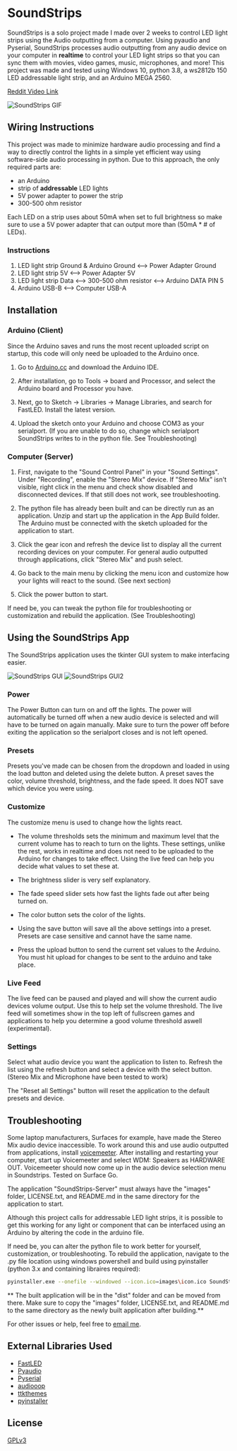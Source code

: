 # SoundStrips

SoundStrips is a solo project made I made over 2 weeks to control LED light strips using the Audio outputting from a computer. Using pyaudio and Pyserial, SoundStrips processes audio outputting from any audio device on your computer in **realtime** to control your LED light strips so that you can sync them with movies, video games, music, microphones, and more! This project was made and tested using Windows 10, python 3.8, a ws2812b 150 LED addressable light strip, and an Arduino MEGA 2560.

[Reddit Video Link](https://www.reddit.com/r/arduino/comments/hnpn69/soundstrips_an_arduino_python_project_that_uses/?utm_source=share&utm_medium=web2x)

![SoundStrips GIF](https://github.com/Sohaib404/SoundStrips/blob/master/SoundStrips%20GIF.gif?raw=true)

## Wiring Instructions
 This project was made to minimize hardware audio processing and find a way to directly control the lights in a simple yet efficient way using software-side audio processing in python. Due to this approach, the only required parts are:

- an Arduino
- strip of **addressable** LED lights 
- 5V power adapter to power the strip
- 300-500 ohm resistor

Each LED on a strip uses about 50mA when set to full brightness so make sure to use a 5V power adapter that can output more than (50mA * # of LEDs).

### Instructions
1. LED light strip Ground & Arduino Ground <--> Power Adapter Ground
2. LED light strip 5V <--> Power Adapter 5V
3. LED light strip Data <--> 300-500 ohm resistor <--> Arduino DATA PIN 5
4. Arduino USB-B <--> Computer USB-A

## Installation

### Arduino (Client)
Since the Arduino saves and runs the most recent uploaded script on startup, this code will only need be uploaded to the Arduino once.

1. Go to [Arduino.cc](https://www.arduino.cc/en/main/software) and download the Arduino IDE.

2. After installation, go to Tools -> board and Processor, and select the Arduino board and Processor you have.

3. Next, go to Sketch -> Libraries -> Manage Libraries, and search for FastLED. Install the latest version.

4. Upload the sketch onto your Arduino and choose COM3 as your serialport. (If you are unable to do so, change which serialport SoundStrips writes to in the python file. See Troubleshooting)


### Computer (Server)

1. First, navigate to the "Sound Control Panel" in your "Sound Settings". Under "Recording", enable the "Stereo Mix" device. If "Stereo Mix" isn't visible, right click in the menu and check show disabled and disconnected devices. If that still does not work, see troubleshooting.

2. The python file has already been built and can be directly run as an application. Unzip and start up the application in the App Build folder. The Arduino must be connected with the sketch uploaded for the application to start.

3. Click the gear icon and refresh the device list to display all the current recording devices on your computer. For general audio outputted through applications, click "Stereo Mix" and push select.

4. Go back to the main menu by clicking the menu icon and customize how your lights will react to the sound. (See next section)

5. Click the power button to start.

 If need be, you can tweak the python file for troubleshooting or customization and rebuild the application. (See Troubleshooting)


## Using the SoundStrips App

The SoundStrips application uses the tkinter GUI system to make interfacing easier.

![SoundStrips GUI](https://github.com/Sohaib404/SoundStrips/blob/master/SoundStrips%20GUI.JPG?raw=true) ![SoundStrips GUI2](https://github.com/Sohaib404/SoundStrips/blob/master/SoundStrips%20GUI2.JPG?raw=true)

### Power
The Power Button can turn on and off the lights. The power will automatically be turned off when a new audio device is selected and will have to be turned on again manually. Make sure to turn the power off before exiting the application so the serialport closes and is not left opened.

### Presets
Presets you've made can be chosen from the dropdown and loaded in using the load button and deleted using the delete button. A preset saves the color, volume threshold, brightness, and the fade speed. It does NOT save which device you were using.

### Customize
The customize menu is used to change how the lights react.
- The volume thresholds sets the minimum and maximum level that the current volume has to reach to turn on the lights. These settings, unlike the rest, works in realtime and does not need to be uploaded to the Arduino for changes to take effect. Using the live feed can help you decide what values to set these at.
- The brightness slider is very self explanatory. 
- The fade speed slider sets how fast the lights fade out after being turned on.
- The color button sets the color of the lights.
  
- Using the save button will save all the above settings into a preset. Presets are case sensitive and cannot have the same name.
- Press the upload button to send the current set values to the Arduino. You must hit upload for changes to be sent to the arduino and take place.

### Live Feed
 The live feed can be paused and played and will show the current audio devices volume output. Use this to help set the volume threshold. The live feed will sometimes show in the top left of fullscreen games and applications to help you determine a good volume threshold aswell (experimental).

### Settings 
 Select what audio device you want the application to listen to. Refresh the list using the refresh button and select a device with the select button. (Stereo Mix and Microphone have been tested to work)

The "Reset all Settings" button will reset the application to the default presets and device.

## Troubleshooting

 Some laptop manufacturers, Surfaces for example, have made the Stereo Mix audio device inaccessible. To work around this and use audio outputted from applications, install [voicemeeter](https://www.vb-audio.com/Voicemeeter/). After installing and restarting your computer, start up Voicemeeter and select WDM: Speakers as HARDWARE OUT. Voicemeeter should now come up in the audio device selection menu in Soundstrips. Tested on Surface Go.
 
 The application "SoundStrips-Server" must always have the "images" folder, LICENSE.txt, and README.md in the same directory for the application to start.

 Although this project calls for addressable LED light strips, it is possible to get this working for any light or component that can be interfaced using an Arduino by altering the code in the arduino file.

 If need be, you can alter the python file to work better for yourself, customization, or troubleshooting. To rebuild the application, navigate to the .py file location using windows powershell and build using pyinstaller (python 3.x and containing libraires required):

```bash
pyinstaller.exe --onefile --windowed --icon.ico=images\icon.ico SoundStrips-Server.py
```
** The built application will be in the "dist" folder and can be moved from there. Make sure to copy the "images" folder, LICENSE.txt, and README.md to the same directory as the newly built application after building.**

For other issues or help, feel free to [email me](mailto:sohaibx@live.ca).

## External Libraries Used

- [FastLED](https://github.com/FastLED/FastLED)
- [Pyaudio](https://pypi.org/project/PyAudio/)
- [Pyserial](https://pythonhosted.org/pyserial/)
- [audiooop](https://docs.python.org/2/library/audioop.html) 
- [ttkthemes](https://ttkthemes.readthedocs.io/en/latest/)
- [pyinstaller](https://www.pyinstaller.org/)



## License
[GPLv3](https://www.gnu.org/licenses/gpl-3.0.en.html)
